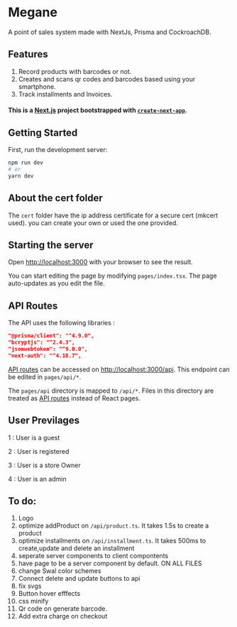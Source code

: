 # Megane

A point of sales system made with NextJs, Prisma and CockroachDB.

## Features

1. Record products with barcodes or not.
1. Creates and scans qr codes and barcodes based using your smartphone.
1. Track installments and Invoices.

#### This is a [Next.js](https://nextjs.org/) project bootstrapped with [`create-next-app`](https://github.com/vercel/next.js/tree/canary/packages/create-next-app).

## Getting Started

First, run the development server:

```bash
npm run dev
# or
yarn dev
```

## About the cert folder

The `cert` folder have the ip address certificate for a secure cert (mkcert used).
you can create your own or used the one provided.

## Starting the server

Open [http://localhost:3000](http://localhost:3000) with your browser to see the result.

You can start editing the page by modifying `pages/index.tsx`. The page auto-updates as you edit the file.

## API Routes

The API uses the following libraries :

```json
"@prisma/client": "^4.9.0",
"bcryptjs": "^2.4.3",
"jsonwebtoken": "^9.0.0",
"next-auth": "^4.18.7",
```

[API routes](https://nextjs.org/docs/api-routes/introduction) can be accessed on [http://localhost:3000/api](http://localhost:3000/api/*). This endpoint can be edited in `pages/api/*`.

The `pages/api` directory is mapped to `/api/*`. Files in this directory are treated as [API routes](https://nextjs.org/docs/api-routes/introduction) instead of React pages.

## User Previlages

1 : User is a guest

2 : User is registered

3 : User is a store Owner

4 : User is an admin

## To do:

1. Logo
1. optimize addProduct on `/api/product.ts`. It takes 1.5s to create a product
1. optimize installments on `/api/installment.ts`. It takes 500ms to create,update and delete an installment
1. seperate server components to client compontents
1. have page to be a server component by default. ON ALL FILES
1. change Swal color schemes
1. Connect delete and update buttons to api
1. fix svgs
1. Button hover efffects
1. css minify
1. Qr code on generate barcode.
1. Add extra charge on checkout

